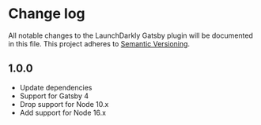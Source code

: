 # Change log

All notable changes to the LaunchDarkly Gatsby plugin will be documented in this file. This project adheres to [Semantic Versioning](http://semver.org).

## 1.0.0

- Update dependencies
- Support for Gatsby 4
- Drop support for Node 10.x
- Add support for Node 16.x